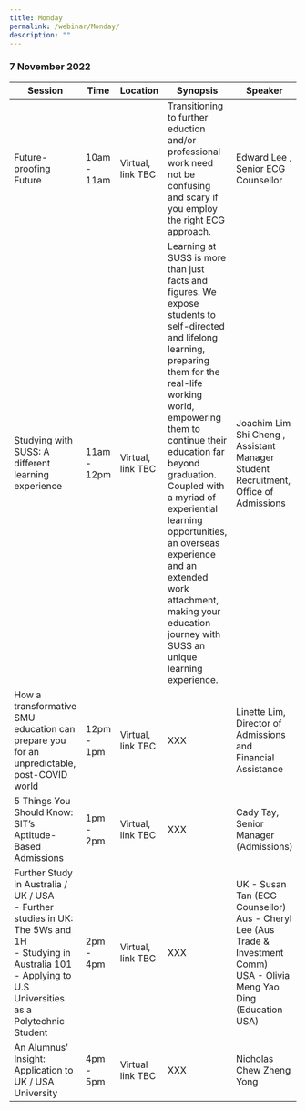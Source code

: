 ```yaml
---
title: Monday
permalink: /webinar/Monday/
description: ""
---
```

### 7 November 2022

| **Session** | **Time** | **Location** | **Synopsis** | **Speaker** |
| - | - | - | - | - |
| Future-proofing Future | 10am - 11am | Virtual, link TBC | Transitioning to further eduction and/or professional work need not be confusing and scary if you employ the right ECG approach.  | Edward Lee , Senior ECG Counsellor |
| Studying with SUSS: A different learning experience  | 11am - 12pm | Virtual, link TBC | Learning at SUSS is more than just facts and figures. We expose students to self-directed and lifelong learning, preparing them for the real-life working world, empowering them to continue their education far beyond graduation. Coupled with a myriad of experiential learning opportunities, an overseas experience and an extended work attachment, making your education journey with SUSS an unique learning experience.  | Joachim Lim Shi Cheng , Assistant Manager Student Recruitment, Office of Admissions |
|How a transformative SMU education can prepare you for an unpredictable, post-COVID world  | 12pm - 1pm | Virtual, link TBC | XXX  | Linette Lim, Director of Admissions and Financial Assistance |
| 5 Things You Should Know: SIT’s Aptitude-Based Admissions  | 1pm - 2pm | Virtual, link TBC | XXX  | Cady Tay, Senior Manager (Admissions) |
| Further Study in Australia / UK / USA <br/> - Further studies in UK: The 5Ws and 1H <br/> - Studying in Australia 101 <br/> - Applying to U.S Universities as a Polytechnic Student | 2pm - 4pm | Virtual, link TBC | XXX  | UK - Susan Tan (ECG Counsellor) <br/> Aus - Cheryl Lee (Aus Trade & Investment Comm) <br/> USA - Olivia Meng Yao Ding (Education USA)  |
| An Alumnus' Insight: Application to UK / USA University  | 4pm - 5pm | Virtual link TBC | XXX  | Nicholas Chew Zheng Yong |